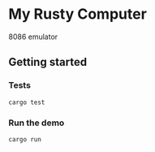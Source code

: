 # My Rusty Computer
8086 emulator

## Getting started

### Tests
```cargo test```

### Run the demo
```cargo run```

